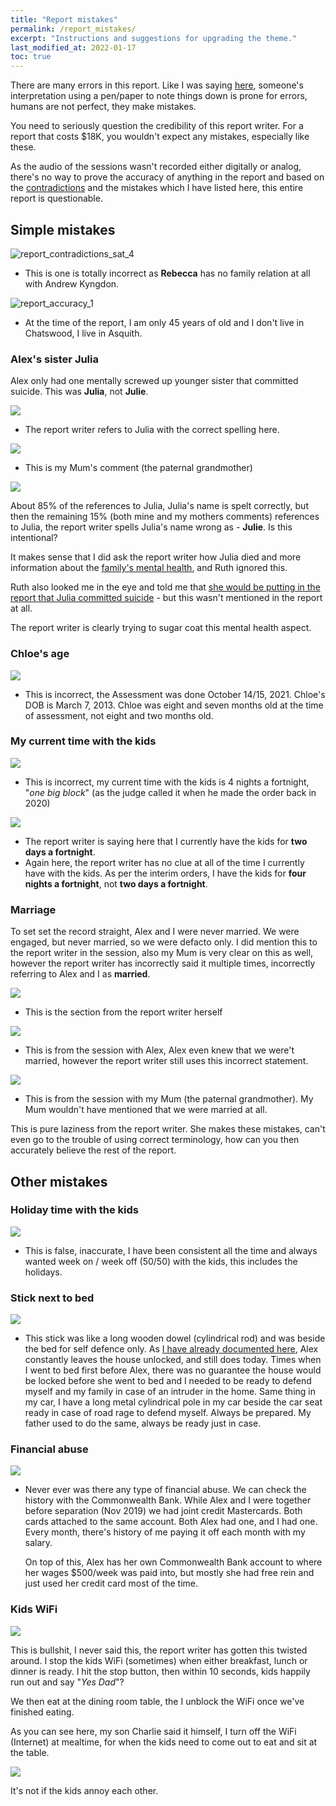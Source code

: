 ```yaml
---
title: "Report mistakes"
permalink: /report_mistakes/
excerpt: "Instructions and suggestions for upgrading the theme."
last_modified_at: 2022-01-17
toc: true
---
```

There are many errors in this report. Like I was saying [here](/marcseparation/#the-family-report---why-were-here), someone's interpretation using a pen/paper to note things down is prone for errors, humans are not perfect, they make mistakes. 

You need to seriously question the credibility of this report writer. For a report that costs $18K, you wouldn't expect any mistakes, especially like these. 

As the audio of the sessions wasn't recorded either digitally or analog, there's no way to prove the accuracy of anything in the report and based on the [contradictions](/marcseparation/report_contradictions/) and the mistakes which I have listed here, this entire report is questionable.

## Simple mistakes

![report_contradictions_sat_4](../blobs/reportcontradictions/report_contradictions_sat_4.png)

- This is one is totally incorrect as **Rebecca** has no family relation at all with Andrew Kyngdon.

![report_accuracy_1](../blobs/accuracy/report_accuracy_1.png)

- At the time of the report, I am only 45 years of old and I don't live in Chatswood, I live in Asquith. 

### Alex's sister Julia

Alex only had one mentally screwed up younger sister that committed suicide. This was **Julia**, not **Julie**.

![](../blobs/mistakes/report_julia3.png)

- The report writer refers to Julia with the correct spelling here.

![](../blobs/mistakes/report_julia1.png)

- This is my Mum's comment (the paternal grandmother)

![](../blobs/mistakes/report_julia2.png)

About 85% of the references to Julia, Julia's name is spelt correctly, but then the remaining 15% (both mine and my mothers comments) references to Julia, the report writer spells Julia's name wrong as - **Julie**. Is this intentional? 

It makes sense that I did ask the report writer how Julia died and more information about the [family's mental health](/marcseparation/alex_mental_health/), and Ruth ignored this. 

Ruth also looked me in the eye and told me that [she would be putting in the report that Julia committed suicide](/marcseparation/julia_spence_mental_health/#what-the-report-writer-told-me-in-person) - but this wasn't mentioned in the report at all. 

The report writer is clearly trying to sugar coat this mental health aspect. 

### Chloe's age

![](../blobs/mistakes/report_chloe_age_assessment.png)

- This is incorrect, the Assessment was done October 14/15, 2021. Chloe's DOB is March 7, 2013. Chloe was eight and seven months old at the time of assessment, not eight and two months old. 

### My current time with the kids

![](../blobs/mistakes/report_current_time_with_kids.png)

- This is incorrect, my current time with the kids is 4 nights a fortnight, "*one big block*" (as the judge called it when he made the order back in 2020)

![](../blobs/mistakes/report_current_time_with_kids2.png)

- The report writer is saying here that I currently have the kids for **two days a fortnight**.
- Again here, the report writer has no clue at all of the time I currently have with the kids. As per the interim orders, I have the kids for **four nights a fortnight**, not **two days a fortnight**.

### Marriage

To set set the record straight, Alex and I were never married. We were engaged, but never married, so we were defacto only. I did mention this to the report writer in the session, also my Mum is very clear on this as well, however the report writer has incorrectly said it multiple times, incorrectly referring to Alex and I as **married**. 

![](../blobs/mistakes/report_marriage1.png)

- This is the section from the report writer herself

![](../blobs/mistakes/report_marriage2.png)

- This is from the session with Alex, Alex even knew that we were't married, however the report writer still uses this incorrect statement. 

![](../blobs/mistakes/report_marriage3.png)

- This is from the session with my Mum (the paternal grandmother). My Mum wouldn't have mentioned that we were married at all. 

This is pure laziness from the report writer. She makes these mistakes, can't even go to the trouble of using correct terminology, how can you then accurately believe the rest of the report. 

## Other mistakes

### Holiday time with the kids

![](../blobs/mistakes/report_time_holidays_alex.png)

- This is false, inaccurate, I have been consistent all the time and always wanted week on / week off (50/50) with the kids, this includes the holidays.

### Stick next to bed

![](../blobs/mistakes/report_stick_next_bed.png)

- This stick was like a long wooden dowel (cylindrical rod) and was beside the bed for self defence only. As [I have already documented here](/marcseparation/alex_mental_health/#the-house-is-constantly-left-unlocked), Alex constantly leaves the house unlocked, and still does today. Times when I went to bed first before Alex, there was no guarantee the house would be locked before she went to bed and I needed to be ready to defend myself and my family in case of an intruder in the home. Same thing in my car, I have a long metal cylindrical pole in my car beside the car seat ready in case of road rage to defend myself. Always be prepared. My father used to do the same, always be ready just in case.

### Financial abuse

![](../blobs/mistakes/report_financial_abuse.png)

- Never ever was there any type of financial abuse. We can check the history with the Commonwealth Bank. While Alex and I were together before separation (Nov 2019) we had joint credit Mastercards. Both cards attached to the same account. Both Alex had one, and I had one. Every month, there's history of me paying it off each month with my salary. 

    On top of this, Alex has her own Commonwealth Bank account to where her wages $500/week was paid into, but mostly she had free rein and just used her credit card most of the time.

### Kids WiFi

![](../blobs/missedmentions/report_kids_wifi.png)

This is bullshit, I never said this, the report writer has gotten this twisted around. I stop the kids WiFi (sometimes) when either breakfast, lunch or dinner is ready. I hit the stop button, then within 10 seconds, kids happily run out and say "*Yes Dad*"? 

We then eat at the dining room table, the I unblock the WiFi once we've finished eating. 

As you can see here, my son Charlie said it himself, I turn off the WiFi (Internet) at mealtime, for when the kids need to come out to eat and sit at the table. 

![](../blobs/mistakes/report_wifi_kids.png)

It's not if the kids annoy each other. 
